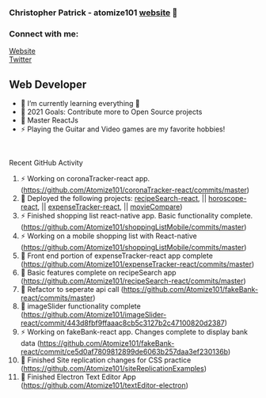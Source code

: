 ### Christopher Patrick - atomize101 [website] 👋

### Connect with me:

[Website](http://www.nuclearcoding.com)
<br />
[Twitter](https://twitter.com/atomize101)

## Web Developer

-   🌱 I’m currently learning everything 🤣
-   🥅 2021 Goals: Contribute more to Open Source projects
-   💪 Master ReactJs
-   ⚡ Playing the Guitar and Video games are my favorite hobbies!

<br />

Recent GitHub Activity

<!--START_SECTION:activity-->

1. ⚡ Working on coronaTracker-react app. (https://github.com/Atomize101/coronaTracker-react/commits/master)
2. 💪 Deployed the following projects: [recipeSearch-react](https://quizzical-lumiere-f9335b.netlify.app/), || [horoscope-react](https://zealous-kepler-2b766c.netlify.app/), || [expenseTracker-react](https://cranky-bose-3716f4.netlify.app/), || [movieCompare](https://boring-borg-e31d2d.netlify.app))
3. ⚡ Finished shopping list react-native app. Basic functionality complete. (https://github.com/Atomize101/shoppingListMobile/commits/master)
4. ⚡ Working on a mobile shopping list with React-native (https://github.com/Atomize101/shoppingListMobile/commits/master)
5. 🌱 Front end portion of expenseTracker-react app complete (https://github.com/Atomize101/expenseTracker-react/commits/master)
6. 💪 Basic features complete on recipeSearch app (https://github.com/Atomize101/recipeSearch-react/commits/master)
7. 💪 Refactor to seperate api call (https://github.com/Atomize101/fakeBank-react/commits/master)
8. 💪 imageSlider functionality complete (https://github.com/Atomize101/imageSlider-react/commit/443d8fbf9ffaaac8cb5c3127b2c47100820d2387)
9. ⚡ Working on fakeBank-react app. Changes complete to display bank data (https://github.com/Atomize101/fakeBank-react/commit/ce5d0af7809812899de6063b257daa3ef230136b)
10. 💪 Finished Site replication changes for CSS practice (https://github.com/Atomize101/siteReplicationExamples)
11. 💪 Finished Electron Text Editor App (https://github.com/Atomize101/textEditor-electron)

[website]: http://www.nuclearcoding.com
[twitter]: https://twitter.com/atomize101
[linkedin]: https://www.linkedin.com/in/chris-patrick-29854138/
